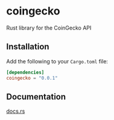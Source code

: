 # coingecko

Rust library for the CoinGecko API

## Installation

Add the following to your `Cargo.toml` file:

```toml
[dependencies]
coingecko = "0.0.1"
```

## Documentation

[docs.rs](https://docs.rs/coingecko)
